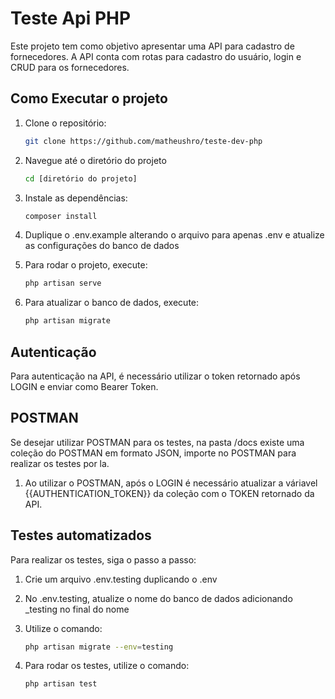 # Teste Api PHP

Este projeto tem como objetivo apresentar uma API para cadastro de fornecedores.
A API conta com rotas para cadastro do usuário, login e CRUD para os fornecedores.


## Como Executar o projeto

1. Clone o repositório:
   ```bash
   git clone https://github.com/matheushro/teste-dev-php

2. Navegue até o diretório do projeto
   ```bash
   cd [diretório do projeto]
   
3. Instale as dependências:
   ```bash
   composer install

4. Duplique o .env.example alterando o arquivo para apenas .env e atualize as configurações do banco de dados

5. Para rodar o projeto, execute:
   ```bash
   php artisan serve
   
6. Para atualizar o banco de dados, execute:
   ```bash
   php artisan migrate

## Autenticação

Para autenticação na API, é necessário utilizar o token retornado após LOGIN e enviar como Bearer Token.


## POSTMAN

Se desejar utilizar POSTMAN para os testes, na pasta /docs existe uma coleção do POSTMAN em formato JSON, importe no POSTMAN para realizar os testes por la.

1. Ao utilizar o POSTMAN, após o LOGIN é necessário atualizar a váriavel {{AUTHENTICATION_TOKEN}} da coleção com o TOKEN retornado da API.

## Testes automatizados

Para realizar os testes, siga o passo a passo:

1. Crie um arquivo .env.testing duplicando o .env

2. No .env.testing, atualize o nome do banco de dados adicionando _testing no final do nome

3. Utilize o comando:
    ```bash
   php artisan migrate --env=testing

4. Para rodar os testes, utilize o comando:
    ```bash
   php artisan test